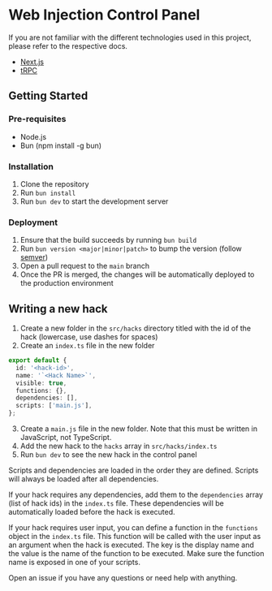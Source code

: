 # Web Injection Control Panel

If you are not familiar with the different technologies used in this project, please refer to the respective docs.

- [Next.js](https://nextjs.org)
- [tRPC](https://trpc.io)


## Getting Started
### Pre-requisites
- Node.js
- Bun (npm install -g bun)

### Installation
1. Clone the repository
2. Run `bun install`
3. Run `bun dev` to start the development server

### Deployment
1. Ensure that the build succeeds by running `bun build`
2. Run `bun version <major|minor|patch>` to bump the version (follow [semver](https://semver.org))
2. Open a pull request to the `main` branch
3. Once the PR is merged, the changes will be automatically deployed to the production environment

## Writing a new hack
1. Create a new folder in the `src/hacks` directory titled with the id of the hack (lowercase, use dashes for spaces)
2. Create an `index.ts` file in the new folder
```typescript
export default {
  id: '<hack-id>',
  name: '`<Hack Name>`',
  visible: true,
  functions: {},
  dependencies: [],
  scripts: ['main.js'],
};
```
3. Create a `main.js` file in the new folder. Note that this must be written in JavaScript, not TypeScript.
4. Add the new hack to the `hacks` array in `src/hacks/index.ts`
5. Run `bun dev` to see the new hack in the control panel

Scripts and dependencies are loaded in the order they are defined. Scripts will always be loaded after all dependencies.

If your hack requires any dependencies, add them to the `dependencies` array (list of hack ids) in the `index.ts` file. These dependencies will be automatically loaded before the hack is executed.

If your hack requires user input, you can define a function in the `functions` object in the `index.ts` file. This function will be called with the user input as an argument when the hack is executed. The key is the display name and the value is the name of the function to be executed. Make sure the function name is exposed in one of your scripts.

Open an issue if you have any questions or need help with anything.